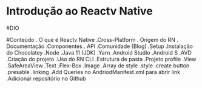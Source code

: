 # Introdução ao Reactv Native

#DIO

#Conteúdo
. O que é Reactv Native
.Cross-Platform
. Origem do RN
. Documentação
  .Componentes
  . API
  .Comunidade (Blog)
.Setup
  .Instalação do Chocolatey
  .Node
  .Java 11 (JDK)
  .Yarn
  .Android Studio
    .Android S
    .AVD
  .Criação do projeto
    .Uso do RN CLI
    .Estrutura de pasta
  .Projeto profile
    .View
    .SafeAreaView
    .Text
    .Flex-Box
    .Image
    .Array de style
    .style
    .create button
    .presable
    .linking
    .Add Queries no AndriodManifest.xml para abrir link
  .Adicionar repositório no Github  
  
  
